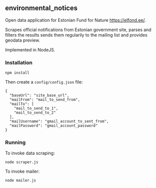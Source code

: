 ## environmental_notices

Open data application for Estonian Fund for Nature https://elfond.ee/.

Scrapes official notifications from Estonian government site, parses and filters the results sends them regularily to the mailing list and provides geodata preview.

Implemented in NodeJS.

### Installation

```
npm install
```

Then create a ```config/config.json``` file:

```
{
  "baseUrl": "site_base_url",
  "mailFrom": "mail_to_send_from",
  "mailTo": [
    "mail_to_send_to_1",
    "mail_to_send_to_2"
  ],
  "mailUsername": "gmail_account_to_sent_from",
  "mailPassword": "gmail_account_password"
}
```

### Running

To invoke data scraping:

```
node scraper.js
```

To invoke mailer:

```
node mailer.js
```
